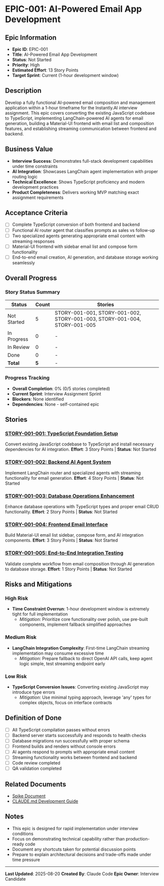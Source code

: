 # EPIC-001: AI-Powered Email App Development

## Epic Information
- **Epic ID**: EPIC-001
- **Title**: AI-Powered Email App Development
- **Status**: Not Started
- **Priority**: High
- **Estimated Effort**: 13 Story Points
- **Target Sprint**: Current (1-hour development window)

## Description
Develop a fully functional AI-powered email composition and management application within a 1-hour timeframe for the Instantly.AI interview assignment. This epic covers converting the existing JavaScript codebase to TypeScript, implementing LangChain-powered AI agents for email generation, building a Material-UI frontend with email list and composition features, and establishing streaming communication between frontend and backend.

## Business Value
- **Interview Success**: Demonstrates full-stack development capabilities under time constraints
- **AI Integration**: Showcases LangChain agent implementation with proper routing logic
- **Technical Excellence**: Shows TypeScript proficiency and modern development practices
- **Product Completeness**: Delivers working MVP matching exact assignment requirements

## Acceptance Criteria
- [ ] Complete TypeScript conversion of both frontend and backend
- [ ] Functional AI router agent that classifies prompts as sales vs follow-up
- [ ] Two specialized agents generating appropriate email content with streaming responses
- [ ] Material-UI frontend with sidebar email list and compose form functionality
- [ ] End-to-end email creation, AI generation, and database storage working seamlessly

## Overall Progress

### Story Status Summary
| Status | Count | Stories |
|--------|-------|---------|
| Not Started | 5 | STORY-001-001, STORY-001-002, STORY-001-003, STORY-001-004, STORY-001-005 |
| In Progress | 0 | - |
| In Review | 0 | - |
| Done | 0 | - |
| **Total** | **5** | - |

### Progress Tracking
- **Overall Completion**: 0% (0/5 stories completed)
- **Current Sprint**: Interview Assignment Sprint
- **Blockers**: None identified
- **Dependencies**: None - self-contained epic

## Stories

### [STORY-001-001: TypeScript Foundation Setup](STORY-001-001-typescript-foundation-setup.md)
Convert existing JavaScript codebase to TypeScript and install necessary dependencies for AI integration.
**Effort**: 3 Story Points | **Status**: Not Started

### [STORY-001-002: Backend AI Agent System](STORY-001-002-backend-ai-agent-system.md)
Implement LangChain router and specialized agents with streaming functionality for email generation.
**Effort**: 4 Story Points | **Status**: Not Started

### [STORY-001-003: Database Operations Enhancement](STORY-001-003-database-operations-enhancement.md)
Enhance database operations with TypeScript types and proper email CRUD functionality.
**Effort**: 2 Story Points | **Status**: Not Started

### [STORY-001-004: Frontend Email Interface](STORY-001-004-frontend-email-interface.md)
Build Material-UI email list sidebar, compose form, and AI integration components.
**Effort**: 3 Story Points | **Status**: Not Started

### [STORY-001-005: End-to-End Integration Testing](STORY-001-005-end-to-end-integration-testing.md)
Validate complete workflow from email composition through AI generation to database storage.
**Effort**: 1 Story Points | **Status**: Not Started

## Risks and Mitigations

### High Risk
- **Time Constraint Overrun**: 1-hour development window is extremely tight for full implementation
  - *Mitigation*: Prioritize core functionality over polish, use pre-built components, implement fallback simplified approaches

### Medium Risk
- **LangChain Integration Complexity**: First-time LangChain streaming implementation may consume excessive time
  - *Mitigation*: Prepare fallback to direct OpenAI API calls, keep agent logic simple, test streaming endpoint early

### Low Risk
- **TypeScript Conversion Issues**: Converting existing JavaScript may introduce type errors
  - *Mitigation*: Use minimal typing approach, leverage 'any' types for complex objects, focus on interface contracts

## Definition of Done
- [ ] All TypeScript compilation passes without errors
- [ ] Backend server starts successfully and responds to health checks
- [ ] Database migrations run successfully with proper schema
- [ ] Frontend builds and renders without console errors
- [ ] AI agents respond to prompts with appropriate email content
- [ ] Streaming functionality works between frontend and backend
- [ ] Code review completed
- [ ] QA validation completed

## Related Documents
- [Spike Document](../../spike-1hour-development-plan.md)
- [CLAUDE.md Development Guide](../../../CLAUDE.md)

## Notes
- This epic is designed for rapid implementation under interview conditions
- Focus on demonstrating technical capability rather than production-ready code
- Document any shortcuts taken for potential discussion points
- Prepare to explain architectural decisions and trade-offs made under time pressure

---
**Last Updated**: 2025-08-20
**Created By**: Claude Code
**Epic Owner**: Interview Candidate